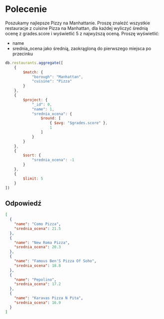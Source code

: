 # Polecenie

Poszukamy najlepsze Pizzy na Manhattanie.
Proszę znaleźć wszystkie restauracje z cuisine Pizza na Manhattan,
dla każdej wyliczyć średnią ocenę z grades.score i wyświetlić 5
z najwyższą oceną.
Proszę wyświetlić:
- name
- srednia_ocena jako średnią, zaokrągloną do pierwszego miejsca po przecinku

```javascript
db.restaurants.aggregate([
	{
		$match: {
			"borough": "Manhattan",
			"cuisine": "Pizza"
		}
	},
	{
		$project: {
			"_id": 0,
			"name": 1,
			"srednia_ocena": {
				$round: [
					{ $avg: "$grades.score" },
					1
				]
			}
		}
	},
	{
		$sort: {
			"srednia_ocena": -1
		}
	},
	{
		$limit: 5
	}
])
```

## Odpowiedź

```json
[
  {
    "name": "Como Pizza",
    "srednia_ocena": 21.5
  },
  {
    "name": "New Roma Pizza",
    "srednia_ocena": 20.3
  },
  {
    "name": "Famous Ben'S Pizza Of Soho",
    "srednia_ocena": 18.8
  },
  {
    "name": "Pepolino",
    "srednia_ocena": 17.2
  },
  {
    "name": "Karavas Pizza N Pita",
    "srednia_ocena": 16.9
  }
]
```
